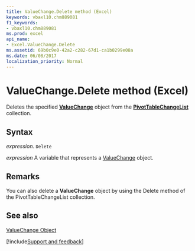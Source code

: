```yaml
---
title: ValueChange.Delete method (Excel)
keywords: vbaxl10.chm889081
f1_keywords:
- vbaxl10.chm889081
ms.prod: excel
api_name:
- Excel.ValueChange.Delete
ms.assetid: 69b0c9e0-42a2-c282-67d1-ca1b0299e08a
ms.date: 06/08/2017
localization_priority: Normal
---
```



# ValueChange.Delete method (Excel)

Deletes the specified  **[ValueChange](Excel.ValueChange.md)** object from the **[PivotTableChangeList](Excel.PivotTableChangeList.md)** collection.


## Syntax

_expression_. `Delete`

_expression_ A variable that represents a [ValueChange](./Excel.ValueChange.md) object.


## Remarks

You can also delete a  **ValueChange** object by using the Delete method of the PivotTableChangeList collection.


## See also


[ValueChange Object](Excel.ValueChange.md)

[!include[Support and feedback](~/includes/feedback-boilerplate.md)]
